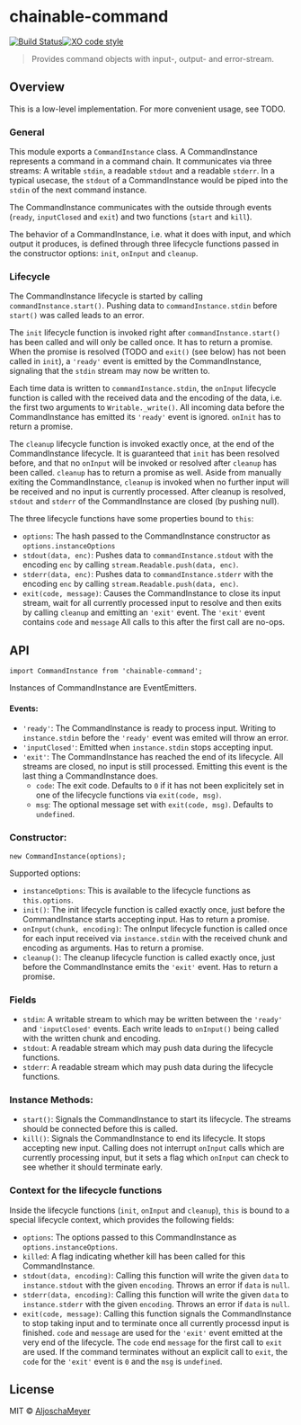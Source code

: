 # chainable-command
[![Build Status](https://travis-ci.org/AljoschaMeyer/chainable-command.svg?branch=master)](https://travis-ci.org/AljoschaMeyer/chainable-command)[![XO code style](https://img.shields.io/badge/code_style-XO-5ed9c7.svg)](https://github.com/sindresorhus/xo)

> Provides command objects with input-, output- and error-stream.

## Overview

This is a low-level implementation. For more convenient usage, see TODO.

### General
This module exports a `CommandInstance` class. A CommandInstance represents a command in a command chain. It communicates via three streams: A writable `stdin`, a readable `stdout` and a readable `stderr`. In a typical usecase, the `stdout` of a CommandInstance would be piped into the `stdin` of the next command instance.

The CommandInstance communicates with the outside through events (`ready`, `inputClosed` and `exit`) and two functions (`start` and `kill`).

The behavior of a CommandInstance, i.e. what it does with input, and which output it produces, is defined through three lifecycle functions passed in the constructor options: `init`, `onInput` and `cleanup`.

### Lifecycle
The CommandInstance lifecycle is started by calling `commandInstance.start()`. Pushing data to `commandInstance.stdin` before `start()` was called leads to an error.

The `init` lifecycle function is invoked right after `commandInstance.start()` has been called and will only be called once. It has to return a promise. When the promise is resolved (TODO and `exit()` (see below) has not been called in `init`), a `'ready'` event is emitted by the CommandInstance, signaling that the `stdin` stream may now be written to.

Each time data is written to `commandInstance.stdin`, the `onInput` lifecycle function is called with the received data and the encoding of the data, i.e. the first two arguments to `Writable._write()`. All incoming data before the CommandInstance has emitted its `'ready'` event is ignored. `onInit` has to return a promise.

The `cleanup` lifecycle function is invoked exactly once, at the end of the CommandInstance lifecycle. It is guaranteed that `init` has been resolved before, and that no `onInput` will be invoked or resolved after `cleanup` has been called. `cleanup` has to return a promise as well. Aside from manually exiting the CommandInstance, `cleanup` is invoked when no further input will be received and no input is currently processed. After cleanup is resolved, `stdout` and `stderr` of the CommandInstance are closed (by pushing null).

The three lifecycle functions have some properties bound to `this`:
- `options`: The hash passed to the CommandInstance constructor as `options.instanceOptions`
- `stdout(data, enc)`: Pushes data to `commandInstance.stdout` with the encoding `enc` by calling `stream.Readable.push(data, enc)`.
- `stderr(data, enc)`: Pushes data to `commandInstance.stderr` with the encoding `enc` by calling `stream.Readable.push(data, enc)`.
- `exit(code, message)`: Causes the CommandInstance to close its input stream, wait for all currently processed input to resolve and then exits by calling `cleanup` and emitting an `'exit'` event. The `'exit'` event contains `code` and `message` All calls to this after the first call are no-ops.

## API
`import CommandInstance from 'chainable-command';`

Instances of CommandInstance are EventEmitters.

#### Events:
- `'ready'`: The CommandInstance is ready to process input. Writing to `instance.stdin` before the `'ready'` event was emited will throw an error.
- `'inputClosed'`: Emitted when `instance.stdin` stops accepting input.
- `'exit'`: The CommandInstance has reached the end of its lifecycle. All streams are closed, no input is still processed. Emitting this event is the last thing a CommandInstance does.
  - `code`: The exit code. Defaults to `0` if it has not been explicitely set in one of the lifecycle functions via `exit(code, msg)`.
  - `msg`: The optional message set with `exit(code, msg)`. Defaults to `undefined`.

### Constructor:
`new CommandInstance(options);`

Supported options:

- `instanceOptions`: This is available to the lifecycle functions as `this.options`.
- `init()`: The init lifecycle function is called exactly once, just before the CommandInstance starts accepting input. Has to return a promise.
- `onInput(chunk, encoding)`: The onInput lifecycle function is called once for each input received via `instance.stdin` with the received chunk and encoding as arguments. Has to return a promise.
- `cleanup()`: The cleanup lifecycle function is called exactly once, just before the CommandInstance emits the `'exit'` event. Has to return a promise.

### Fields

- `stdin`: A writable stream to which may be written between the `'ready'` and `'inputClosed'` events. Each write leads to `onInput()` being called with the written chunk and encoding.
- `stdout`: A readable stream which may push data during the lifecycle functions.
- `stderr`: A readable stream which may push data during the lifecycle functions.

### Instance Methods:

- `start()`: Signals the CommandInstance to start its lifecycle. The streams should be connected before this is called.
- `kill()`: Signals the CommandInstance to end its lifecycle. It stops accepting new input. Calling does not interrupt `onInput` calls which are currently processing input, but it sets a flag which `onInput` can check to see whether it should terminate early.

### Context for the lifecycle functions
Inside the lifecycle functions (`init`, `onInput` and `cleanup`), `this` is bound to a special lifecycle context, which provides the following fields:

- `options`: The options passed to this CommandInstance as `options.instanceOptions`.
- `killed`: A flag indicating whether kill has been called for this CommandInstance.
- `stdout(data, encoding)`: Calling this function will write the given `data` to `instance.stdout` with the given `encoding`. Throws an error if `data` is `null`.
- `stderr(data, encoding)`: Calling this function will write the given `data` to `instance.stderr` with the given `encoding`. Throws an error if `data` is `null`.
- `exit(code, message)`: Calling this function signals the CommandInstance to stop taking input and to terminate once all currently processd input is finished. `code` and `message` are used for the `'exit'` event emitted at the very end of the lifecycle. The `code` end `message` for the first call to `exit` are used. If the command terminates without an explicit call to `exit`, the `code` for the `'exit'` event is `0` and the `msg` is `undefined`.

## License

MIT © [AljoschaMeyer](https://github.com/AljoschaMeyer)
